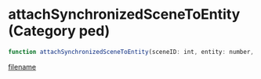 # attachSynchronizedSceneToEntity (Category ped)

```js
function attachSynchronizedSceneToEntity(sceneID: int, entity: number, boneIndex: int): void
```

[filename](attachSynchronizedSceneToEntity_m.md ':include')